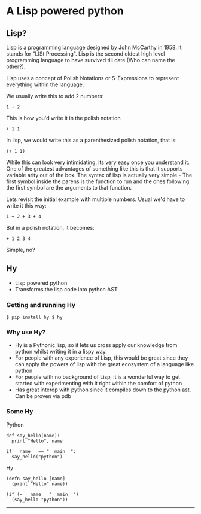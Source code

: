 # A Lisp powered python

## Lisp?

Lisp is a programming language designed by John McCarthy in 1958. It stands for
"LISt Processing". Lisp is the second oldest high level programming language to
have survived till date (Who can name the other?).

Lisp uses a concept of Polish Notations or S-Expressions to represent
everything within the language.

We usually write this to add 2 numbers:

    1 + 2

This is how you'd write it in the polish notation

    + 1 1

In lisp, we would write this as a parenthesized polish notation, that is:

    (+ 1 1)

While this can look very intimidating, its very easy once you understand it.
One of the greatest advantages of something like this is that it supports
variable arity out of the box. The syntax of lisp is actually very simple - The
first symbol inside the parens is the function to run and the ones following
the first symbol are the arguments to that function. 

Lets revisit the initial example with multiple numbers. Usual we'd have to
write it this way: 

    1 + 2 + 3 + 4

But in a polish notation, it becomes:

    + 1 2 3 4

Simple, no?

## Hy

- Lisp powered python
- Transforms the lisp code into python AST

### Getting and running Hy

    $ pip install hy $ hy

### Why use Hy?

- Hy is a Pythonic lisp, so it lets us cross apply our knowledge from python
  whilst writing it in a lispy way.
- For people with any experience of Lisp, this would be great since they can
  apply the powers of lisp with the great ecosystem of a language like python
- For people with no background of Lisp, it is a wonderful way to get started
  with experimenting with it right within the comfort of python
- Has great interop with python since it compiles down to the python ast. Can
  be proven via pdb

### Some Hy

Python

    def say_hello(name):
      print "Hello", name

    if __name__ == "__main__":
      say_hello("python")

Hy

    (defn say_hello [name]
      (print "Hello" name))

    (if (= __name__ "__main__")
      (say_hello "python"))

---


